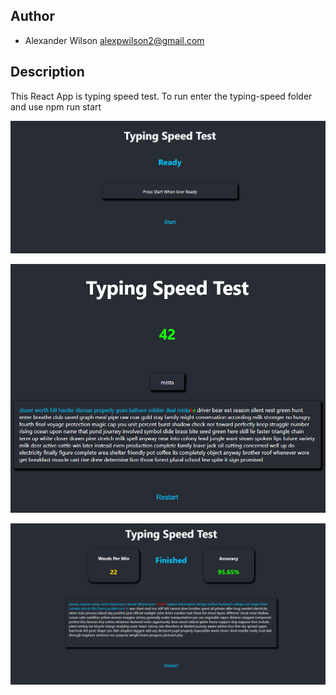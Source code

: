 
## Author

* Alexander Wilson alexpwilson2@gmail.com

## Description
This React App is typing speed test. To run enter the typing-speed folder and use 
npm run start



![alt text](https://github.com/awilson02/typingSpeed/blob/master/images/home.PNG)

![alt text](https://github.com/awilson02/typingSpeed/blob/master/images/duringTest.png)

![alt text](https://github.com/awilson02/typingSpeed/blob/master/images/results.PNG)

